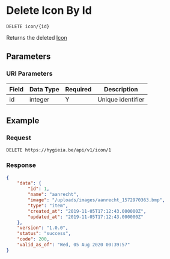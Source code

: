 # Delete Icon By Id

    DELETE icon/{id}
    
Returns the deleted [Icon]

## Parameters
### URI Parameters
Field | Data Type | Required | Description
--- | --- | --- | ---
id | integer | Y | Unique identifier

## Example
### Request

    DELETE https://hygieia.be/api/v1/icon/1

### Response
``` json
{
    "data": {
        "id": 1,
        "name": "aanrecht",
        "image": "/uploads/images/aanrecht_1572970363.bmp",
        "type": "item",
        "created_at": "2019-11-05T17:12:43.000000Z",
        "updated_at": "2019-11-05T17:12:43.000000Z"
    },
    "version": "1.0.0",
    "status": "success",
    "code": 200,
    "valid_as_of": "Wed, 05 Aug 2020 00:39:57"
}
```

[Icon]: README.md